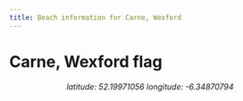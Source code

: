 ```yaml
---
title: Beach information for Carne, Wexford
---
```

# Carne, Wexford <span class="material-icons blue-flag">flag</span>

<div align="center"><i>latitude: 52.19971056 longitude: -6.34870794</i></div>